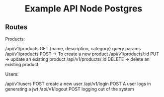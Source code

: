 <h1 align="center">Example API Node Postgres</h1>

## Routes

Products:

/api/v1/products GET {name, description, category} query params
/api/v1/products POST -> To create a new product
/api/v1/products/:id PUT -> update an existing product
/api/v1/products/:id DELETE -> delete an existing product

Users:

/api/v1/users POST create a new user
/api/v1/login POST A user logs in generating a jwt
/api/v1/logout POST logging out of the system




